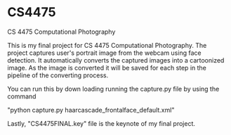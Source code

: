 # CS4475
CS 4475 Computational Photography

This is my final project for CS 4475 Computational Photography.
The project captures user's portrait image from the webcam using face detection.
It automatically converts the captured images into a cartoonized image.
As the image is converted it will be saved for each step in the pipeline of the converting process.

You can run this by down loading running the capture.py file by using the command

"python capture.py haarcascade_frontalface_default.xml"

Lastly, "CS4475FINAL.key" file is the keynote of my final project.
